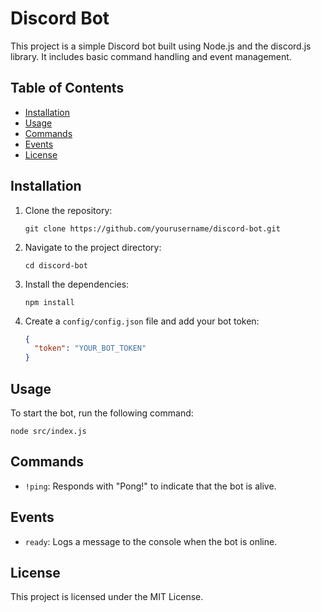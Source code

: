 # Discord Bot

This project is a simple Discord bot built using Node.js and the discord.js library. It includes basic command handling and event management.

## Table of Contents

- [Installation](#installation)
- [Usage](#usage)
- [Commands](#commands)
- [Events](#events)
- [License](#license)

## Installation

1. Clone the repository:
   ```
   git clone https://github.com/yourusername/discord-bot.git
   ```

2. Navigate to the project directory:
   ```
   cd discord-bot
   ```

3. Install the dependencies:
   ```
   npm install
   ```

4. Create a `config/config.json` file and add your bot token:
   ```json
   {
     "token": "YOUR_BOT_TOKEN"
   }
   ```

## Usage

To start the bot, run the following command:
```
node src/index.js
```

## Commands

- `!ping`: Responds with "Pong!" to indicate that the bot is alive.

## Events

- `ready`: Logs a message to the console when the bot is online.

## License

This project is licensed under the MIT License.